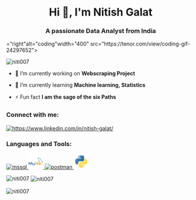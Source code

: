 <h1 align="center">Hi 👋, I'm Nitish Galat</h1>
<h3 align="center">A passionate Data Analyst from India</h3>
<img align>="right"alt="coding"width="400" src="https://tenor.com/view/coding-gif-24297652">


<p align="left"> <img src="https://komarev.com/ghpvc/?username=niti007&label=Profile%20views&color=0e75b6&style=flat" alt="niti007" /> </p>

- 🔭 I’m currently working on **Webscraping Project**

- 🌱 I’m currently learning **Machine learning, Statistics**

- ⚡ Fun fact **I am the sage of the six Paths**

<h3 align="left">Connect with me:</h3>
<p align="left">
<a href="https://linkedin.com/in/https://www.linkedin.com/in/nitish-galat/" target="blank"><img align="center" src="https://raw.githubusercontent.com/rahuldkjain/github-profile-readme-generator/master/src/images/icons/Social/linked-in-alt.svg" alt="https://www.linkedin.com/in/nitish-galat/" height="30" width="40" /></a>
</p>

<h3 align="left">Languages and Tools:</h3>
<p align="left"> <a href="https://www.microsoft.com/en-us/sql-server" target="_blank" rel="noreferrer"> <img src="https://www.svgrepo.com/show/303229/microsoft-sql-server-logo.svg" alt="mssql" width="40" height="40"/> </a> <a href="https://www.mysql.com/" target="_blank" rel="noreferrer"> <img src="https://raw.githubusercontent.com/devicons/devicon/master/icons/mysql/mysql-original-wordmark.svg" alt="mysql" width="40" height="40"/> </a> <a href="https://postman.com" target="_blank" rel="noreferrer"> <img src="https://www.vectorlogo.zone/logos/getpostman/getpostman-icon.svg" alt="postman" width="40" height="40"/> </a> <a href="https://www.python.org" target="_blank" rel="noreferrer"> <img src="https://raw.githubusercontent.com/devicons/devicon/master/icons/python/python-original.svg" alt="python" width="40" height="40"/> </a> </p>

<p><img align="left" src="https://github-readme-stats.vercel.app/api/top-langs?username=niti007&show_icons=true&locale=en&layout=compact" alt="niti007" /></p>

<p>&nbsp;<img align="center" src="https://github-readme-stats.vercel.app/api?username=niti007&show_icons=true&locale=en" alt="niti007" /></p>

<p><img align="center" src="https://github-readme-streak-stats.herokuapp.com/?user=niti007&" alt="niti007" /></p>
